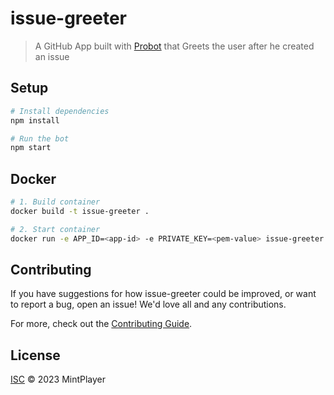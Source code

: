 # issue-greeter

> A GitHub App built with [Probot](https://github.com/probot/probot) that Greets the user after he created an issue

## Setup

```sh
# Install dependencies
npm install

# Run the bot
npm start
```

## Docker

```sh
# 1. Build container
docker build -t issue-greeter .

# 2. Start container
docker run -e APP_ID=<app-id> -e PRIVATE_KEY=<pem-value> issue-greeter
```

## Contributing

If you have suggestions for how issue-greeter could be improved, or want to report a bug, open an issue! We'd love all and any contributions.

For more, check out the [Contributing Guide](CONTRIBUTING.md).

## License

[ISC](LICENSE) © 2023 MintPlayer
